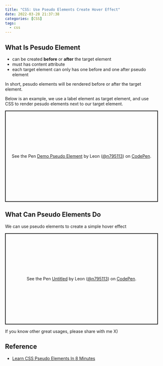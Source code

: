 ```yaml
---
title: "CSS: Use Pseudo Elements Create Hover Effect"
date: 2022-03-28 21:37:38
categories: [CSS]
tags:
  - css
---
```


## What Is Pesudo Element
- can be created **before** or **after** the target element
- must has content attribute
- each target element can only has one before and one after pseudo element

In short, pesudo elements will be rendered before or after the target element.

Below is an example, we use a label element as target element,
and use CSS to render pesudo elements next to our target element.

<p class="codepen" data-height="300" data-default-tab="css,result" data-slug-hash="VwymKLx" data-user="n795113" style="height: 300px; box-sizing: border-box; display: flex; align-items: center; justify-content: center; border: 2px solid; margin: 1em 0; padding: 1em;">
  <span>See the Pen <a href="https://codepen.io/n795113/pen/VwymKLx">
  Demo Pseudo Element</a> by Leon (<a href="https://codepen.io/n795113">@n795113</a>)
  on <a href="https://codepen.io">CodePen</a>.</span>
</p>
<script async src="https://cpwebassets.codepen.io/assets/embed/ei.js"></script>

## What Can Pseudo Elements Do

We can use pseudo elements to create a simple hover effect

<p class="codepen" data-height="300" data-default-tab="css,result" data-slug-hash="GRyNqLB" data-user="n795113" style="height: 300px; box-sizing: border-box; display: flex; align-items: center; justify-content: center; border: 2px solid; margin: 1em 0; padding: 1em;">
  <span>See the Pen <a href="https://codepen.io/n795113/pen/GRyNqLB">
  Untitled</a> by Leon (<a href="https://codepen.io/n795113">@n795113</a>)
  on <a href="https://codepen.io">CodePen</a>.</span>
</p>
<script async src="https://cpwebassets.codepen.io/assets/embed/ei.js"></script>

If you know other great usages, please share with me X)

## Reference
- [Learn CSS Pseudo Elements In 8 Minutes
](https://www.youtube.com/watch?v=OtBpgtqrjyo)